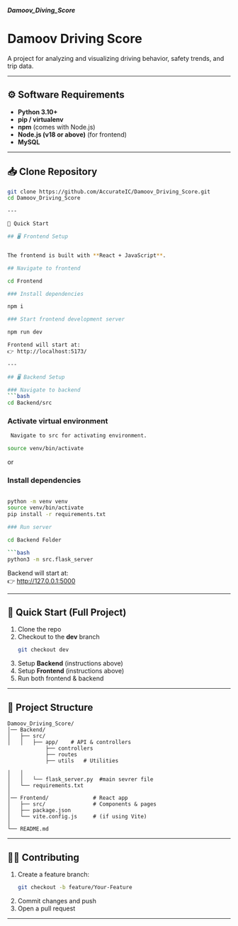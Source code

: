 ***Damoov_Diving_Score***

# Damoov Driving Score

A project for analyzing and visualizing driving behavior, safety trends, and trip data.

---

## ⚙️ Software Requirements

- **Python 3.10+**
- **pip / virtualenv**
- **npm** (comes with Node.js)
- **Node.js (v18 or above)** (for frontend)
- **MySQL**

---

## 📥 Clone Repository

```bash
git clone https://github.com/AccurateIC/Damoov_Driving_Score.git
cd Damoov_Driving_Score

---

🚀 Quick Start

## 🖥️ Frontend Setup  


The frontend is built with **React + JavaScript**.  

## Navigate to frontend

cd Frontend

### Install dependencies

npm i 

### Start frontend development server

npm run dev

Frontend will start at:  
👉 http://localhost:5173/  

---

## 🖥️ Backend Setup  

### Navigate to backend
```bash
cd Backend/src
```

### Activate virtual environment
```bash
 Navigate to src for activating environment.

source venv/bin/activate
```
or 

### Install dependencies
```bash

python -m venv venv 
source venv/bin/activate 
pip install -r requirements.txt

### Run server

cd Backend Folder 

```bash
python3 -m src.flask_server
```


Backend will start at:  
👉 http://127.0.0.1:5000  

---

## 🚀 Quick Start (Full Project)

1. Clone the repo  
2. Checkout to the **dev** branch  
   ```bash
   git checkout dev
   ```
3. Setup **Backend** (instructions above)  
4. Setup **Frontend** (instructions above)  
5. Run both frontend & backend  

---

## 📂 Project Structure

```
Damoov_Driving_Score/
│── Backend/
│   ├── src/
│   │   ├── app/    # API & controllers
            ├── controllers
            ├── routes
            ├── utils   # Utilities
                   
│   │           
│   │   └── flask_server.py  #main sevrer file
│   └── requirements.txt
│
│── Frontend/              # React app
│   ├── src/               # Components & pages
│   ├── package.json
│   └── vite.config.js     # (if using Vite)
│
└── README.md
```

---

## 👨‍💻 Contributing

1. Create a feature branch:  
   ```bash
   git checkout -b feature/Your-Feature
   ```
2. Commit changes and push  
3. Open a pull request  

---

